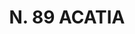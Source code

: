 ---
title: "N. 89 ACATIA"
plant-name: "N. 89"
plant-number: "089"
plant-xml: "/assets/xml/plant089.xml"
plant-img1: "/assets/img/plant089_verso.jpg"
plant-img2: "/assets/img/plant089.jpg"
plant-title: "N. 89 ACATIA"
plant-taxon-link: ""
plant-taxon-link: ""
layout: single-xml
---